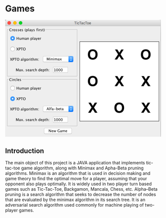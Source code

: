 # Games

<p align="center"><img src="https://raw.githubusercontent.com/IbrahimMuzaferija/Games/master/Games-UI.png"></p>

## Introduction

The main object of this project is a JAVA application that implements tic-tac-toe game algorithm, along with Minimax and Apha-Beta pruning algorithms. 
Minimax is an algorithm that is used in decision making and game theory to find the optimal move for a player, assuming that your opponent also plays optimally. It is widely used in two player turn based games such as Tic-Tac-Toe, Backgamon, Mancala, Chess, etc. 
Alpha–Beta pruning is a search algorithm that seeks to decrease the number of nodes that are evaluated by the minimax algorithm in its search tree. It is an adversarial search algorithm used commonly for machine playing of two-player games.
